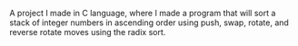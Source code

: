A project I made in C language, where I made a program that will sort a stack of integer numbers in ascending order using push, swap, rotate, and reverse rotate moves using the radix sort.
